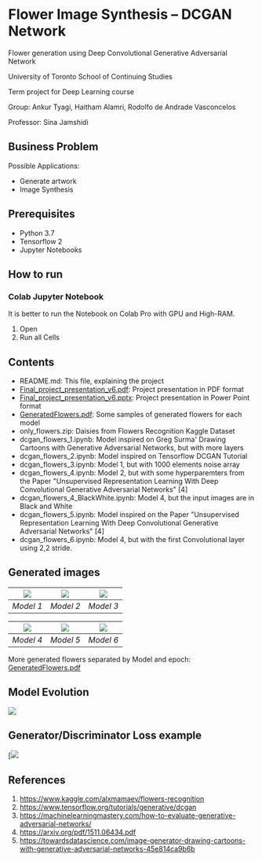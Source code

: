 # Flower Image Synthesis – DCGAN Network
Flower generation using Deep Convolutional Generative Adversarial Network

University of Toronto School of Continuing Studies

Term project for Deep Learning course

Group: Ankur Tyagi, Haitham Alamri, Rodolfo de Andrade Vasconcelos

Professor: Sina Jamshidi

## Business Problem
Possible Applications:
* Generate artwork
* Image Synthesis

## Prerequisites
* Python 3.7
* Tensorflow 2
* Jupyter Notebooks

## How to run

### Colab Jupyter Notebook
It is better to run the Notebook on Colab Pro with GPU and High-RAM.
1. Open
1. Run all Cells

## Contents
* README.md: This file, explaining the project
* [Final_project_presentation_v6.pdf](https://github.com/ravasconcelos/flowers_dcgan/blob/master/Final_project_presentation_v6.pdf): Project presentation in PDF format
* [Final_project_presentation_v6.pptx](https://github.com/ravasconcelos/flowers_dcgan/blob/master/Final_project_presentation_v6.pptx?raw=true): Project presentation in Power Point format
* [GeneratedFlowers.pdf](https://github.com/ravasconcelos/flowers_dcgan/blob/master/GeneratedFlowers.pdf): Some samples of generated flowers for each model 
* only_flowers.zip: Daisies from Flowers Recognition Kaggle Dataset
* dcgan_flowers_1.ipynb: Model inspired on Greg Surma' Drawing Cartoons with Generative Adversarial Networks, but with more layers
* dcgan_flowers_2.ipynb: Model inspired on Tensorflow DCGAN Tutorial
* dcgan_flowers_3.ipynb: Model 1, but with 1000 elements noise array
* dcgan_flowers_4.ipynb: Model 2, but with some hyperparemters from the Paper "Unsupervised Representation Learning With Deep Convolutional Generative Adversarial Networks" [4] 
* dcgan_flowers_4_BlackWhite.ipynb: Model 4, but the input images are in Black and White 
* dcgan_flowers_5.ipynb: Model inspired on the Paper "Unsupervised Representation Learning With Deep Convolutional Generative Adversarial Networks" [4] 
* dcgan_flowers_6.ipynb: Model 4, but with the first Convolutional layer using 2,2 stride. 

## Generated images

| ![](https://github.com/ravasconcelos/flowers_dcgan/blob/master/generated_images/model1/5000_epochs/download%20(3).png) | ![](https://github.com/ravasconcelos/flowers_dcgan/blob/master/generated_images/model2/2000_epochs/download%20(3).png) |  ![](https://github.com/ravasconcelos/flowers_dcgan/blob/master/generated_images/model3/2000_epochs/download.png) |
|:--:|:--:|:--:|
| *Model 1* | *Model 2* | *Model 3* |

| ![](https://github.com/ravasconcelos/flowers_dcgan/blob/master/generated_images/model4/1000_epochs/download%20(10).png) | ![](https://github.com/ravasconcelos/flowers_dcgan/blob/master/generated_images/model5/5000_epochs/index3.png) |  ![](https://github.com/ravasconcelos/flowers_dcgan/blob/master/generated_images/model6/6000_epochs/download.png) |
|:--:|:--:|:--:|
| *Model 4* | *Model 5* | *Model 6* |

More generated flowers separated by Model and epoch:
[GeneratedFlowers.pdf](https://github.com/ravasconcelos/flowers_dcgan/blob/master/GeneratedFlowers.pdf)

## Model Evolution
[![](https://img.youtube.com/vi/0uTfwXIWl40/0.jpg)](https://www.youtube.com/watch?v=0uTfwXIWl40)

## Generator/Discriminator Loss example
[![](https://github.com/ravasconcelos/flowers_dcgan/blob/master/generated_images/model6/6000_epochs/download%20(1).png)

## References
1. https://www.kaggle.com/alxmamaev/flowers-recognition
2. https://www.tensorflow.org/tutorials/generative/dcgan
3. https://machinelearningmastery.com/how-to-evaluate-generative-adversarial-networks/
4. https://arxiv.org/pdf/1511.06434.pdf
5. https://towardsdatascience.com/image-generator-drawing-cartoons-with-generative-adversarial-networks-45e814ca9b6b




